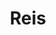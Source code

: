 ---
title: Reis
description: Für viele Gerichte ist ein lockerer Reis eine sehr gute Beilage  
image:

# Badge style
style:
    background: "#C2B280" # Sandbeige  
    color: "#fff"
---